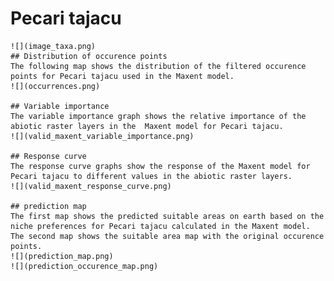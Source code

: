 # Pecari tajacu 
    ![](image_taxa.png) 
    ## Distribution of occurence points 
    The following map shows the distribution of the filtered occurence points for Pecari tajacu used in the Maxent model. 
    ![](occurrences.png)
    
    ## Variable importance 
    The variable importance graph shows the relative importance of the abiotic raster layers in the  Maxent model for Pecari tajacu. 
    ![](valid_maxent_variable_importance.png)
    
    ## Response curve 
    The response curve graphs show the response of the Maxent model for Pecari tajacu to different values in the abiotic raster layers. 
    ![](valid_maxent_response_curve.png)
    
    ## prediction map 
    The first map shows the predicted suitable areas on earth based on the niche preferences for Pecari tajacu calculated in the Maxent model. The second map shows the suitable area map with the original occurence points. 
    ![](prediction_map.png)
    ![](prediction_occurence_map.png)
    

